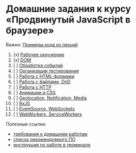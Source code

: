 # Домашние задания к курсу «Продвинутый JavaScript в браузере»

Важно: [Примеры кода из лекций](https://github.com/netology-code/ahj-code)

1. [x] [Рабочее окружение](env)
1. [x] [DOM](dom)
1. [ ] [Обработка событий](events)
1. [ ] [Организация тестирования](testing)
1. [ ] [Работа с HTML-формами](forms)
1. [ ] [Работа с файлами, DnD](dnd)
1. [ ] [Работа с HTTP](http)
1. [ ] [Анимации и CSS](anim)
1. [ ] [Geolocation, Notification, Media](media)
1. [ ] [RxJS](rxjs)
1. [ ] [EventSource, WebSockets](sse-ws)
1. [ ] [WebWorkers, ServiceWorkers](workers)

Полезные ссылки:
* [требования к домашним работам](requirements.md)
* [список рекомендуемого ПО](software.md)
* [инструкция по работе в терминале](terminal.md)

